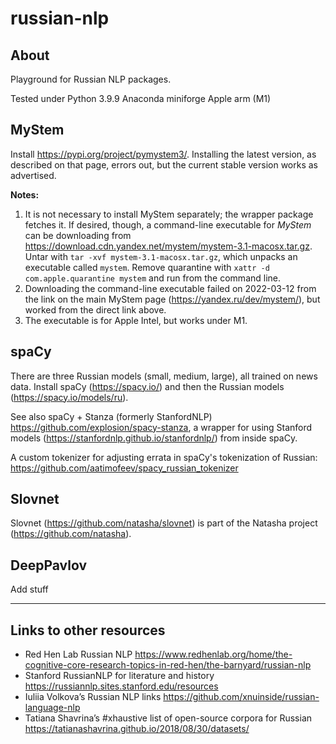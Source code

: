 # russian-nlp

## About

Playground for Russian NLP packages.

Tested under Python 3.9.9 Anaconda miniforge Apple arm (M1)

## MyStem

Install <https://pypi.org/project/pymystem3/>. Installing the latest
version, as described on that page, errors out, but the current stable
version works as advertised. 

**Notes:**

1. It is not necessary to install MyStem separately; the wrapper package fetches it. If desired, though, a command-line executable for *MyStem* can be downloading from 
<https://download.cdn.yandex.net/mystem/mystem-3.1-macosx.tar.gz>. Untar
with `tar -xvf mystem-3.1-macosx.tar.gz`, which unpacks an executable
called `mystem`. Remove quarantine with
`xattr -d com.apple.quarantine mystem` and run from the command
line.
1. Downloading the command-line executable failed on 2022-03-12 from the link on the main MyStem page (<https://yandex.ru/dev/mystem/>), but worked from the direct link above.
1. The executable is for Apple Intel, but works under M1.

## spaCy

There are three Russian models (small, medium, large), all trained on
news data. Install spaCy (<https://spacy.io/>) and then the Russian
models (<https://spacy.io/models/ru>).

See also spaCy + Stanza (formerly StanfordNLP) <https://github.com/explosion/spacy-stanza>, a wrapper for using Stanford models (<https://stanfordnlp.github.io/stanfordnlp/>) from inside spaCy.

A custom tokenizer for adjusting errata in spaCy's tokenization of Russian: https://github.com/aatimofeev/spacy_russian_tokenizer

## Slovnet

Slovnet (<https://github.com/natasha/slovnet>) is part of the Natasha 
project (<https://github.com/natasha>).

## DeepPavlov

Add stuff

----

## Links to other resources

* Red Hen Lab Russian NLP <https://www.redhenlab.org/home/the-cognitive-core-research-topics-in-red-hen/the-barnyard/russian-nlp>
* Stanford RussianNLP for literature and history <https://russiannlp.sites.stanford.edu/resources>
* Iuliia Volkova’s Russian NLP links <https://github.com/xnuinside/russian-language-nlp>
* Tatiana Shavrina’s #xhaustive list of open-source corpora for Russian <https://tatianashavrina.github.io/2018/08/30/datasets/>

